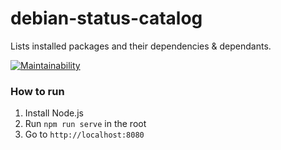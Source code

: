 # debian-status-catalog
Lists installed packages and their dependencies &amp; dependants.

[![Maintainability](https://api.codeclimate.com/v1/badges/d857e22879e94ef75b00/maintainability)](https://codeclimate.com/github/msarakon/debian-status-catalog/maintainability)

### How to run

1. Install Node.js
2. Run `npm run serve` in the root
3. Go to `http://localhost:8080`
